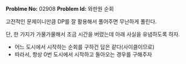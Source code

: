 **Problme No:** 02908
**Problem Id:** 와판원 순회


고전적인 문제이니만큼 DP를 잘 활용해서 풀어주면 무난하게 풀린다.


단, 한 가지가 가물가물해서 조금 시간을 버렸는데 아래 사실을 유념하도록 하자.


- 어느 도시에서 시작하는 순회를 구하건 답은 같다(사이클이므로)
- 따라서, 항상 0번 도시에서 시작하고 돌아오는 경우를 구해주자
